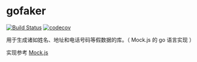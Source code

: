 # gofaker

[![Build Status](https://travis-ci.org/threeq/gofaker.svg?branch=master)](https://travis-ci.org/threeq/gofaker)
[![codecov](https://codecov.io/gh/threeq/gofaker/branch/master/graph/badge.svg)](https://codecov.io/gh/threeq/gofaker)

用于生成诸如姓名、地址和电话号码等假数据的库。（ Mock.js 的 go 语言实现 ）

实现参考 [Mock.js](https://github.com/nuysoft/Mock)

